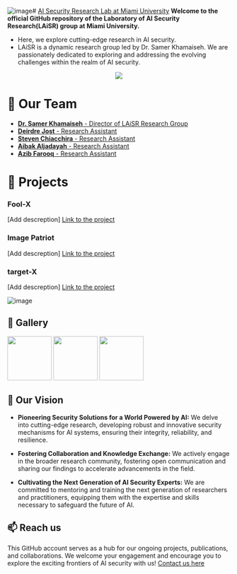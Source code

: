 ![image](https://github.com/user-attachments/assets/e258ad24-2101-4e2d-85a3-dbabe5a39e21)# [AI Security Research Lab at Miami University](https://miamioh.edu/profiles/cec/samer-khamaiseh.html)
**Welcome to the official GitHub repository of the Laboratory of AI Security Research(LAiSR) group at Miami University.**
- Here, we explore cutting-edge research in AI security.
- LAiSR is a dynamic research group led by Dr. Samer Khamaiseh. We are passionately dedicated to exploring and addressing the evolving challenges within the realm of AI security.

<p align="center">
  <img src="https://github.com/user-attachments/assets/f6b45758-449b-455d-9c53-c418089b252c" />
</p>


# 👥 Our Team
- [**Dr. Samer Khamaiseh** - Director of LAiSR Research Group](https://www.linkedin.com/in/samer-khamaiseh/)
- [**Deirdre Jost** - Research Assistant](https://www.linkedin.com/in/deirdre-jost-445822228/)
- [**Steven Chiacchira** - Research Assistant](https://www.linkedin.com/in/steven-chiacchira)
- [**Aibak Aljadayah** - Research Assistant](https://www.linkedin.com/in/aibak-aljadayah)
- [**Azib Farooq** - Research Assistant](https://www.linkedin.com/in/itsazibfarooq/)

# 🚀 Projects
### Fool-X
[Add descreption]
[Link to the project](#)
### Image Patriot
[Add descreption]
[Link to the project](#)
### target-X
[Add descreption]
[Link to the project](#)

![image](https://github.com/user-attachments/assets/4ba8d1d0-b732-4747-b661-1c281e240ff6)

## 📸 Gallery
<p float="left">
  <img src="https://github.com/user-attachments/assets/4ba8d1d0-b732-4747-b661-1c281e240ff6" width="100" />
  <img src="https://github.com/user-attachments/assets/4ba8d1d0-b732-4747-b661-1c281e240ff6" width="100" /> 
  <img src="https://github.com/user-attachments/assets/4ba8d1d0-b732-4747-b661-1c281e240ff6" width="100" />
</p>


## 🎯 Our Vision
- **Pioneering Security Solutions for a World Powered by AI:** We delve into cutting-edge research, developing robust and innovative security mechanisms for AI systems, ensuring their integrity, reliability, and resilience.

- **Fostering Collaboration and Knowledge Exchange:** We actively engage in the broader research community, fostering open communication and sharing our findings to accelerate advancements in the field.

- **Cultivating the Next Generation of AI Security Experts:** We are committed to mentoring and training the next generation of researchers and practitioners, equipping them with the expertise and skills necessary to safeguard the future of AI.


## 📫 Reach us 
This GitHub account serves as a hub for our ongoing projects, publications, and collaborations. We welcome your engagement and encourage you to explore the exciting frontiers of AI security with us!
[Contact us here](https://miamioh.edu/profiles/cec/samer-khamaiseh.html)





